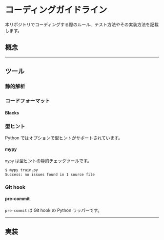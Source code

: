 # コーディングガイドライン

本リポジトリでコーディングする際のルール、テスト方法やその実装方法を記載します。

## 概念


---
## ツール

### 静的解析

### コードフォーマット
#### Blacks

### 型ヒント
Python ではオプションで型ヒントがサポートされています。
#### mypy

`mypy` は型ヒントの静的チェックツールです。

```bash
$ mypy train.py
Success: no issues found in 1 source file
```

### Git hook
#### pre-commit
`pre-commit` は Git hook の Python ラッパーです。


---

## 実装

